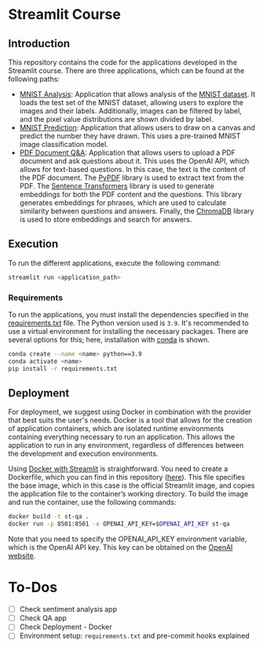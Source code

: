 # Streamlit Course

## Introduction

This repository contains the code for the applications developed in the Streamlit course. There are three applications, which can be found at the following paths:

- [MNIST Analysis](mnist_analisis.py): Application that allows analysis of the [MNIST dataset](https://en.wikipedia.org/wiki/MNIST_database). It loads the test set of the MNIST dataset, allowing users to explore the images and their labels. Additionally, images can be filtered by label, and the pixel value distributions are shown divided by label.
- [MNIST Prediction](mnist_prediccion.py): Application that allows users to draw on a canvas and predict the number they have drawn. This uses a pre-trained MNIST image classification model.
- [PDF Document Q&A](qa.py): Application that allows users to upload a PDF document and ask questions about it. This uses the OpenAI API, which allows for text-based questions. In this case, the text is the content of the PDF document. The [PyPDF](https://pypi.org/project/pypdf/) library is used to extract text from the PDF. The [Sentence Transformers](https://www.sbert.net/) library is used to generate embeddings for both the PDF content and the questions. This library generates embeddings for phrases, which are used to calculate similarity between questions and answers. Finally, the [ChromaDB](https://www.trychroma.com/) library is used to store embeddings and search for answers.

## Execution

To run the different applications, execute the following command:

```bash
streamlit run <application_path>
```

### Requirements

To run the applications, you must install the dependencies specified in the [requirements.txt](requirements.txt) file. The Python version used is `3.9`. It's recommended to use a virtual environment for installing the necessary packages. There are several options for this; here, installation with [conda](https://docs.conda.io/en/latest/) is shown.

```bash
conda create --name <name> python==3.9
conda activate <name>
pip install -r requirements.txt
```


## Deployment

For deployment, we suggest using Docker in combination with the provider that best suits the user's needs. Docker is a tool that allows for the creation of application containers, which are isolated runtime environments containing everything necessary to run an application. This allows the application to run in any environment, regardless of differences between the development and execution environments.

Using [Docker with Streamlit](https://docs.streamlit.io/knowledge-base/tutorials/deploy/docker) is straightforward. You need to create a Dockerfile, which you can find in this repository ([here](Dockerfile)). This file specifies the base image, which in this case is the official Streamlit image, and copies the application file to the container’s working directory. To build the image and run the container, use the following commands:

```bash
docker build -t st-qa .
docker run -p 8501:8501 -e OPENAI_API_KEY=$OPENAI_API_KEY st-qa
```

Note that you need to specify the OPENAI_API_KEY environment variable, which is the OpenAI API key. This key can be obtained on the [OpenAI website](https://openai.com/).

# To-Dos

- [ ] Check sentiment analysis app
- [ ] Check QA app
- [ ] Check Deployment - Docker
- [ ] Environment setup: `requirements.txt` and pre-commit hooks explained